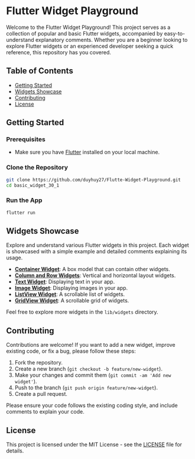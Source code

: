 # Flutter Widget Playground

Welcome to the Flutter Widget Playground! This project serves as a collection of popular and basic Flutter widgets, accompanied by easy-to-understand explanatory comments. Whether you are a beginner looking to explore Flutter widgets or an experienced developer seeking a quick reference, this repository has you covered.

## Table of Contents
- [Getting Started](#getting-started)
- [Widgets Showcase](#widgets-showcase)
- [Contributing](#contributing)
- [License](#license)

## Getting Started

### Prerequisites
- Make sure you have [Flutter](https://flutter.dev/docs/get-started/install) installed on your local machine.

### Clone the Repository
```bash
git clone https://github.com/duyhuy27/Flutte-Widget-Playground.git
cd basic_widget_30_1
```

### Run the App
```bash
flutter run
```

## Widgets Showcase

Explore and understand various Flutter widgets in this project. Each widget is showcased with a simple example and detailed comments explaining its usage.

- [**Container Widget**](lib/widgets/container_widget.dart): A box model that can contain other widgets.
- [**Column and Row Widgets**](lib/widgets/column_row_widget.dart): Vertical and horizontal layout widgets.
- [**Text Widget**](lib/widgets/text_widget.dart): Displaying text in your app.
- [**Image Widget**](lib/widgets/image_widget.dart): Displaying images in your app.
- [**ListView Widget**](lib/widgets/listview_widget.dart): A scrollable list of widgets.
- [**GridView Widget**](lib/widgets/gridview_widget.dart): A scrollable grid of widgets.

Feel free to explore more widgets in the `lib/widgets` directory.

## Contributing

Contributions are welcome! If you want to add a new widget, improve existing code, or fix a bug, please follow these steps:

1. Fork the repository.
2. Create a new branch (`git checkout -b feature/new-widget`).
3. Make your changes and commit them (`git commit -am 'Add new widget'`).
4. Push to the branch (`git push origin feature/new-widget`).
5. Create a pull request.

Please ensure your code follows the existing coding style, and include comments to explain your code.

## License

This project is licensed under the MIT License - see the [LICENSE](LICENSE) file for details.

